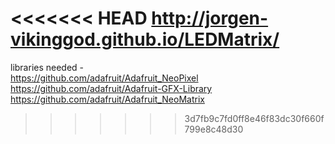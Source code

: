 <<<<<<< HEAD
http://jorgen-vikinggod.github.io/LEDMatrix/
=======
libraries needed - \
https://github.com/adafruit/Adafruit_NeoPixel \
https://github.com/adafruit/Adafruit-GFX-Library \
https://github.com/adafruit/Adafruit_NeoMatrix 

>>>>>>> 3d7fb9c7fd0ff8e46f83dc30f660f799e8c48d30
